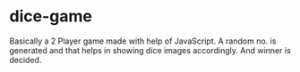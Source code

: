 # dice-game
Basically a 2 Player game made with help of JavaScript.
A random no. is generated and that helps in showing dice images accordingly.
And winner is decided.
